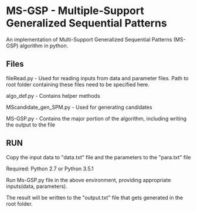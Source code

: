 # MS-GSP - Multiple-Support Generalized Sequential Patterns
An implementation of Multi-Support Generalized Sequential Patterns (MS-GSP) algorithm in python.

## Files

fileRead.py - Used for reading inputs from data and parameter files. Path to root folder containing these files need to be specified here.

algo_def.py - Contains helper methods

MScandidate_gen_SPM.py - Used for generating candidates

MS-GSP.py - Contains the major portion of the algorithm, including writing the output to the file

## RUN

Copy the input data to "data.txt" file and the parameters to the "para.txt" file

Required: Python 2.7 or Python 3.5.1

Run Ms-GSP.py file in the above environment, providing appropriate inputs(data, parameters).

The result will be written to the "output.txt" file that gets generated in the root folder.
 
